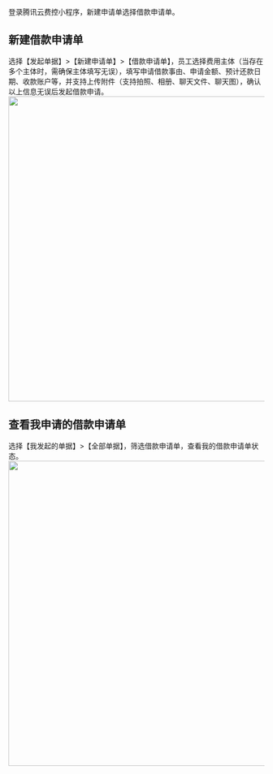 登录腾讯云费控小程序，新建申请单选择借款申请单。
## 新建借款申请单
选择【发起单据】>【新建申请单】>【借款申请单】，员工选择费用主体（当存在多个主体时，需确保主体填写无误），填写申请借款事由、申请金额、预计还款日期、收款账户等，并支持上传附件（支持拍照、相册、聊天文件、聊天图），确认以上信息无误后发起借款申请。
<img src="https://main.qcloudimg.com/raw/07c139f349ce73ce2b3dbae190560054.png" style="height:601px"></img>                           
							
## 查看我申请的借款申请单
选择【我发起的单据】>【全部单据】，筛选借款申请单，查看我的借款申请单状态。
<img src="https://main.qcloudimg.com/raw/a33309e6a622115928a9f59304ba2d16.png" style="height:601px"></img>             
